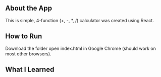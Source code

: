 ## About the App

This is simple, 4-function (+, -, \*, /) calculator was created using React.

## How to Run

Download the folder open index.html in Google Chrome (should work on most other browsers).

## What I Learned
